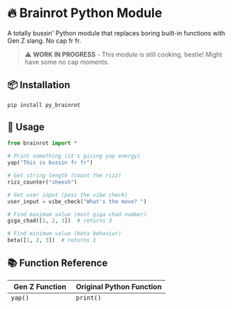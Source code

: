 # 🔥 Brainrot Python Module 

A totally bussin' Python module that replaces boring built-in functions with Gen Z slang. No cap fr fr.

> ⚠️ **WORK IN PROGRESS** - This module is still cooking, bestie! Might have some no cap moments.

## 📦 Installation

```bash
pip install py_brainrot
```

## 🚀 Usage

```python
from brainrot import *

# Print something (it's giving yap energy)
yap("This is bussin fr fr")

# Get string length (count the rizz)
rizz_counter("sheesh")

# Get user input (pass the vibe check)
user_input = vibe_check("What's the move? ")

# Find maximum value (most giga chad number)
giga_chad([1, 2, 3])  # returns 3

# Find minimum value (beta behavior)
beta([1, 2, 3])  # returns 1
```

## 📚 Function Reference

| Gen Z Function | Original Python Function |
|---------------|-------------------------|
| `yap()` | `print()` |
| `Lit()` | `abs()` |
| `pluh()` | `exit()` |
| `rizz_counter()` | `len()` |
| `ratio()` | `sum()` |
| `GOAT()` | `int()` |
| `glow_up()` | `str()` |
| `vibe_check()` | `input()` |
| `giga_chad()` | `max()` |
| `beta()` | `min()` |
| `simp_for()` | `map()` |
| `main_character()` | `open()` |
| `bounce()` | `enumerate()` |
| `reality_check()` | `isinstance()` |
| `cap` | `False` |
| `frfr` | `True` |

## 🤝 Contributing

Feel free to slide into our DMs (open an issue) or drop that fire code (submit a PR). We're always looking for more rizz to add to the project.

## 📜 License

MIT License

Copyright (c) 2024 WhiteMCWizard

Permission is hereby granted, free of charge, to any person obtaining a copy
of this software and associated documentation files (the "Software"), to deal
in the Software without restriction, including without limitation the rights
to use, copy, modify, merge, publish, distribute, sublicense, and/or sell
copies of the Software, and to permit persons to whom the Software is
furnished to do so, subject to the following conditions:

The above copyright notice and this permission notice shall be included in all
copies or substantial portions of the Software.

THE SOFTWARE IS PROVIDED "AS IS", WITHOUT WARRANTY OF ANY KIND, EXPRESS OR
IMPLIED, INCLUDING BUT NOT LIMITED TO THE WARRANTIES OF MERCHANTABILITY,
FITNESS FOR A PARTICULAR PURPOSE AND NONINFRINGEMENT. IN NO EVENT SHALL THE
AUTHORS OR COPYRIGHT HOLDERS BE LIABLE FOR ANY CLAIM, DAMAGES OR OTHER
LIABILITY, WHETHER IN AN ACTION OF CONTRACT, TORT OR OTHERWISE, ARISING FROM,
OUT OF OR IN CONNECTION WITH THE SOFTWARE OR THE USE OR OTHER DEALINGS IN THE
SOFTWARE.
